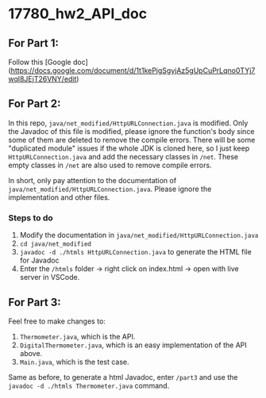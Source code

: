 # 17780_hw2_API_doc

## For Part 1:
Follow this [Google doc] (https://docs.google.com/document/d/1t1kePjgSgyjAz5gUpCuPrLqno0TYj7wql8JEjT26VNY/edit)

## For Part 2:
In this repo, `java/net_modified/HttpURLConnection.java` is modified. Only the Javadoc of this file is modified, please ignore the function's body since some of them are deleted to remove the compile errors. There will be some "duplicated module" issues if the whole JDK is cloned here, so I just keep `HttpURLConnection.java` and add the necessary classes in `/net`. These empty classes in `/net` are also used to remove compile errors.

In short, only pay attention to the documentation of `java/net_modified/HttpURLConnection.java`. Please ignore the implementation and other files.

### Steps to do
1. Modify the documentation in `java/net_modified/HttpURLConnection.java`
2. `cd java/net_modified`
3. `javadoc -d ./htmls HttpURLConnection.java` to generate the HTML file for Javadoc
4. Enter the `/htmls` folder -> right click on index.html -> open with live server in VSCode.


## For Part 3:
Feel free to make changes to:
1. `Thermometer.java`, which is the API.
2. `DigitalThermometer.java`, which is an easy implementation of the API above.
3. `Main.java`, which is the test case.

Same as before, to generate a html Javadoc, enter `/part3` and use the `javadoc -d ./htmls Thermometer.java` command.


